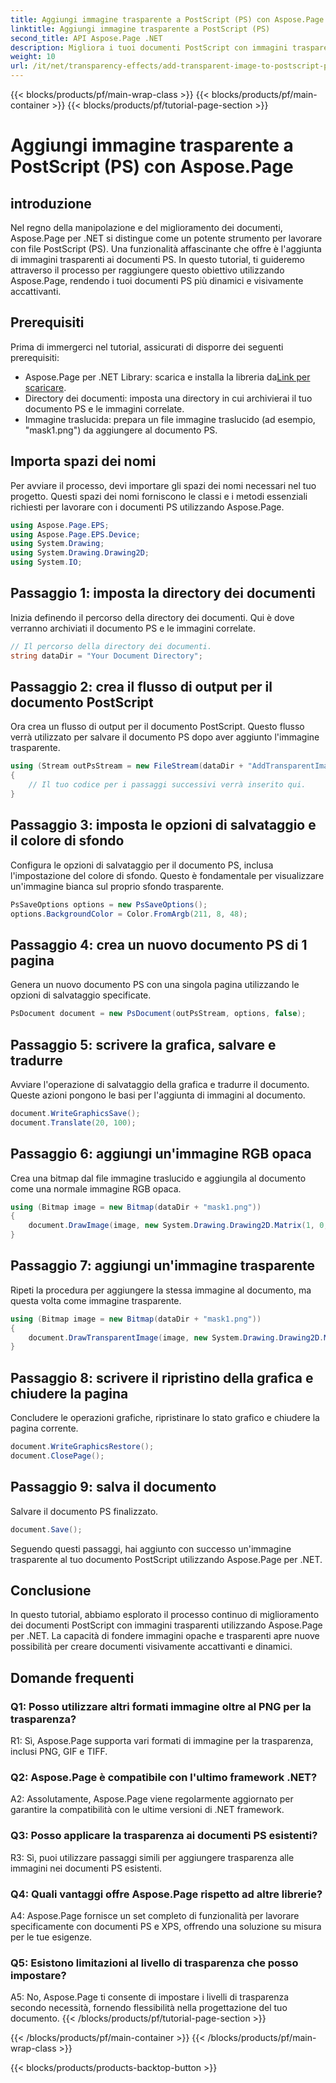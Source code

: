 ```yaml
---
title: Aggiungi immagine trasparente a PostScript (PS) con Aspose.Page
linktitle: Aggiungi immagine trasparente a PostScript (PS)
second_title: API Aspose.Page .NET
description: Migliora i tuoi documenti PostScript con immagini trasparenti utilizzando Aspose.Page per .NET. Segui la nostra guida passo passo per risultati dinamici e visivamente accattivanti.
weight: 10
url: /it/net/transparency-effects/add-transparent-image-to-postscript-ps/
---
```


{{< blocks/products/pf/main-wrap-class >}}
{{< blocks/products/pf/main-container >}}
{{< blocks/products/pf/tutorial-page-section >}}

# Aggiungi immagine trasparente a PostScript (PS) con Aspose.Page

## introduzione

Nel regno della manipolazione e del miglioramento dei documenti, Aspose.Page per .NET si distingue come un potente strumento per lavorare con file PostScript (PS). Una funzionalità affascinante che offre è l'aggiunta di immagini trasparenti ai documenti PS. In questo tutorial, ti guideremo attraverso il processo per raggiungere questo obiettivo utilizzando Aspose.Page, rendendo i tuoi documenti PS più dinamici e visivamente accattivanti.

## Prerequisiti

Prima di immergerci nel tutorial, assicurati di disporre dei seguenti prerequisiti:

-  Aspose.Page per .NET Library: scarica e installa la libreria da[Link per scaricare](https://releases.aspose.com/page/net/).
- Directory dei documenti: imposta una directory in cui archivierai il tuo documento PS e le immagini correlate.
- Immagine traslucida: prepara un file immagine traslucido (ad esempio, "mask1.png") da aggiungere al documento PS.

## Importa spazi dei nomi

Per avviare il processo, devi importare gli spazi dei nomi necessari nel tuo progetto. Questi spazi dei nomi forniscono le classi e i metodi essenziali richiesti per lavorare con i documenti PS utilizzando Aspose.Page.

```csharp
using Aspose.Page.EPS;
using Aspose.Page.EPS.Device;
using System.Drawing;
using System.Drawing.Drawing2D;
using System.IO;
```

## Passaggio 1: imposta la directory dei documenti

Inizia definendo il percorso della directory dei documenti. Qui è dove verranno archiviati il documento PS e le immagini correlate.

```csharp
// Il percorso della directory dei documenti.
string dataDir = "Your Document Directory";
```

## Passaggio 2: crea il flusso di output per il documento PostScript

Ora crea un flusso di output per il documento PostScript. Questo flusso verrà utilizzato per salvare il documento PS dopo aver aggiunto l'immagine trasparente.

```csharp
using (Stream outPsStream = new FileStream(dataDir + "AddTransparentImage_outPS.ps", FileMode.Create))
{
    // Il tuo codice per i passaggi successivi verrà inserito qui.
}
```

## Passaggio 3: imposta le opzioni di salvataggio e il colore di sfondo

Configura le opzioni di salvataggio per il documento PS, inclusa l'impostazione del colore di sfondo. Questo è fondamentale per visualizzare un'immagine bianca sul proprio sfondo trasparente.

```csharp
PsSaveOptions options = new PsSaveOptions();
options.BackgroundColor = Color.FromArgb(211, 8, 48);
```

## Passaggio 4: crea un nuovo documento PS di 1 pagina

Genera un nuovo documento PS con una singola pagina utilizzando le opzioni di salvataggio specificate.

```csharp
PsDocument document = new PsDocument(outPsStream, options, false);
```

## Passaggio 5: scrivere la grafica, salvare e tradurre

Avviare l'operazione di salvataggio della grafica e tradurre il documento. Queste azioni pongono le basi per l'aggiunta di immagini al documento.

```csharp
document.WriteGraphicsSave();
document.Translate(20, 100);
```

## Passaggio 6: aggiungi un'immagine RGB opaca

Crea una bitmap dal file immagine traslucido e aggiungila al documento come una normale immagine RGB opaca.

```csharp
using (Bitmap image = new Bitmap(dataDir + "mask1.png"))
{
    document.DrawImage(image, new System.Drawing.Drawing2D.Matrix(1, 0, 0, 1, 100, 0), Color.Empty);
}
```

## Passaggio 7: aggiungi un'immagine trasparente

Ripeti la procedura per aggiungere la stessa immagine al documento, ma questa volta come immagine trasparente.

```csharp
using (Bitmap image = new Bitmap(dataDir + "mask1.png"))
{
    document.DrawTransparentImage(image, new System.Drawing.Drawing2D.Matrix(1, 0, 0, 1, 350, 0), 255);
}
```

## Passaggio 8: scrivere il ripristino della grafica e chiudere la pagina

Concludere le operazioni grafiche, ripristinare lo stato grafico e chiudere la pagina corrente.

```csharp
document.WriteGraphicsRestore();
document.ClosePage();
```

## Passaggio 9: salva il documento

Salvare il documento PS finalizzato.

```csharp
document.Save();
```

Seguendo questi passaggi, hai aggiunto con successo un'immagine trasparente al tuo documento PostScript utilizzando Aspose.Page per .NET.

## Conclusione

In questo tutorial, abbiamo esplorato il processo continuo di miglioramento dei documenti PostScript con immagini trasparenti utilizzando Aspose.Page per .NET. La capacità di fondere immagini opache e trasparenti apre nuove possibilità per creare documenti visivamente accattivanti e dinamici.

## Domande frequenti

### Q1: Posso utilizzare altri formati immagine oltre al PNG per la trasparenza?

R1: Sì, Aspose.Page supporta vari formati di immagine per la trasparenza, inclusi PNG, GIF e TIFF.

### Q2: Aspose.Page è compatibile con l'ultimo framework .NET?

A2: Assolutamente, Aspose.Page viene regolarmente aggiornato per garantire la compatibilità con le ultime versioni di .NET framework.

### Q3: Posso applicare la trasparenza ai documenti PS esistenti?

R3: Sì, puoi utilizzare passaggi simili per aggiungere trasparenza alle immagini nei documenti PS esistenti.

### Q4: Quali vantaggi offre Aspose.Page rispetto ad altre librerie?

A4: Aspose.Page fornisce un set completo di funzionalità per lavorare specificamente con documenti PS e XPS, offrendo una soluzione su misura per le tue esigenze.

### Q5: Esistono limitazioni al livello di trasparenza che posso impostare?

A5: No, Aspose.Page ti consente di impostare i livelli di trasparenza secondo necessità, fornendo flessibilità nella progettazione del tuo documento.
{{< /blocks/products/pf/tutorial-page-section >}}

{{< /blocks/products/pf/main-container >}}
{{< /blocks/products/pf/main-wrap-class >}}

{{< blocks/products/products-backtop-button >}}

